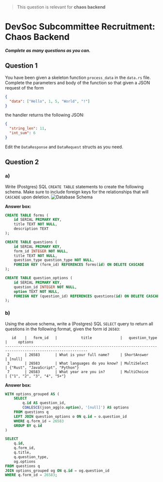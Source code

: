 > This question is relevant for **chaos backend**

# DevSoc Subcommittee Recruitment: Chaos Backend

**_Complete as many questions as you can._**

## Question 1

You have been given a skeleton function `process_data` in the `data.rs` file.
Complete the parameters and body of the function so that given a JSON request of the form

```json
{
  "data": ["Hello", 1, 5, "World", "!"]
}
```

the handler returns the following JSON:

```json
{
  "string_len": 11,
  "int_sum": 6
}
```

Edit the `DataResponse` and `DataRequest` structs as you need.

## Question 2

### a)

Write (Postgres) SQL `CREATE TABLE` statements to create the following schema.
Make sure to include foreign keys for the relationships that will `CASCADE` upon deletion.
![Database Schema](db_schema.png)

**Answer box:**

```sql
CREATE TABLE forms (
    id SERIAL PRIMARY KEY,
    title TEXT NOT NULL,
    description TEXT
);

CREATE TABLE questions (
    id SERIAL PRIMARY KEY,
    form_id INTEGER NOT NULL,
    title TEXT NOT NULL,
    question_type question_type NOT NULL,
    FOREIGN KEY (form_id) REFERENCES forms(id) ON DELETE CASCADE
);

CREATE TABLE question_options (
    id SERIAL PRIMARY KEY,
    question_id INTEGER NOT NULL,
    option TEXT NOT NULL,
    FOREIGN KEY (question_id) REFERENCES questions(id) ON DELETE CASCADE
);
```

### b)

Using the above schema, write a (Postgres) SQL `SELECT` query to return all questions in the following format, given the form id `26583`:

```
   id    |   form_id   |           title             |   question_type   |     options
------------------------------------------------------------------------------------------------------------
 2       | 26583       | What is your full name?     | ShortAnswer       | [null]
 3       | 26583       | What languages do you know? | MultiSelect       | {"Rust", "JavaScript", "Python"}
 7       | 26583       | What year are you in?       | MultiChoice       | {"1", "2", "3", "4", "5+"}
```

**Answer box:**

```sql
WITH options_grouped AS (
    SELECT
        q.id AS question_id,
        COALESCE(json_agg(o.option), '[null]') AS options
    FROM questions q
    LEFT JOIN question_options o ON q.id = o.question_id
    WHERE q.form_id = 26583
    GROUP BY q.id
)

SELECT
    q.id,
    q.form_id,
    q.title,
    q.question_type,
    og.options
FROM questions q
JOIN options_grouped og ON q.id = og.question_id
WHERE q.form_id = 26583;
```
